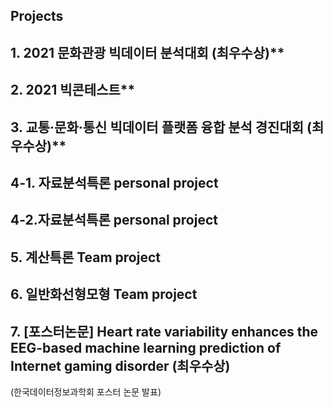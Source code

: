 ## Projects
## 1. 2021 문화관광 빅데이터 분석대회 (최우수상)** 
## 2. 2021 빅콘테스트**
## 3. 교통·문화·통신 빅데이터 플랫폼 융합 분석 경진대회 (최우수상)**
## **4-1. 자료분석특론 personal project** 
## **4-2.자료분석특론 personal project**
## **5. 계산특론 Team project**
## **6. 일반화선형모형 Team project**
## **7. [포스터논문] Heart rate variability enhances the EEG-based machine learning prediction of Internet gaming disorder (최우수상)**
(한국데이터정보과학회 포스터 논문 발표)


